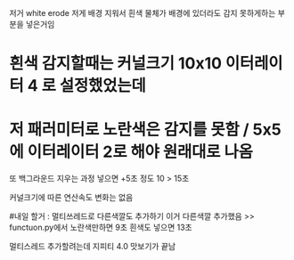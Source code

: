 저거 white erode 저게 배경 지워서 
흰색 물체가 배경에 있더라도 감지 못하게하는 부분을 넣은거임

# 흰색 감지할때는 커널크기 10x10 이터레이터 4 로 설정했었는데

# 저 패러미터로 노란색은 감지를 못함 / 5x5에 이터레이터 2로 해야 원래대로 나옴

또 백그라운드 지우는 과정 넣으면 +5초 정도 10 > 15초

커널크기에 따른 연산속도 변화는 없음

#내일 할거 : 멀티쓰레드로 다른색깔도 추가하기 
이거 다른색깔 추가했음 >> functuon.py에서 노란색만하면 9초 흰색도 넣으면 13초

멀티스레드 추가할려는데 지피티 4.0 맛보기가 끝남
